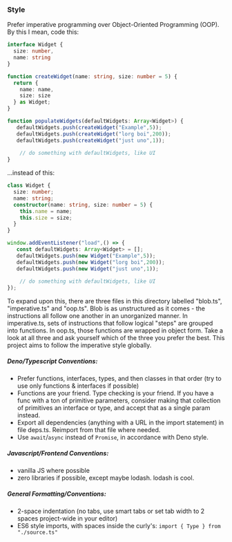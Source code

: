 ### Style

Prefer imperative programming over Object-Oriented Programming (OOP). By this I mean, code this:

```typescript
interface Widget {
  size: number,
  name: string
}

function createWidget(name: string, size: number = 5) {
  return {
    name: name,
    size: size
  } as Widget;
}

function populateWidgets(defaultWidgets: Array<Widget>) {
   defaultWidgets.push(createWidget("Example",5));
   defaultWidgets.push(createWidget("lorg boi",200));
   defaultWidgets.push(createWidget("just uno",1));
    
    // do something with defaultWidgets, like UI
}
```

...instead of this:

```typescript
class Widget {
  size: number;
  name: string;
  constructor(name: string, size: number = 5) {
    this.name = name;
    this.size = size;
  }
}

window.addEventListener("load",() => {
   const defaultWidgets: Array<Widget> = [];
   defaultWidgets.push(new Widget("Example",5));
   defaultWidgets.push(new Widget("lorg boi",200));
   defaultWidgets.push(new Widget("just uno",1));
    
    // do something with defaultWidgets, like UI
});
```

To expand upon this, there are three files in this directory labelled "blob.ts", "imperative.ts" and "oop.ts". Blob is 
as unstructured as it comes - the instructions all follow one another in an unorganized manner. In imperative.ts, sets 
of instructions that follow logical "steps" are grouped into functions. In oop.ts, those functions are wrapped in object
form. Take a look at all three and ask yourself which of the three you prefer the best. This project aims to follow the 
imperative style globally.

##### Deno/Typescript Conventions:

- Prefer functions, interfaces, types, and then classes in that order (try to use only functions & interfaces if possible)
- Functions are your friend. Type checking is your friend. If you have a func with a ton of primitive parameters,
  consider making that collection of primitives an interface or type, and accept that as a single param instead.
- Export all dependencies (anything with a URL in the import statement) in file deps.ts. Reimport from that file where 
  needed.
- Use `await`/`async` instead of `Promise`, in accordance with Deno style.

##### Javascript/Frontend Conventions:

- vanilla JS where possible
- zero libraries if possible, except maybe lodash. lodash is cool.

##### General Formatting/Conventions:

- 2-space indentation (no tabs, use smart tabs or set tab width to 2 spaces project-wide in your editor)
- ES6 style imports, with spaces inside the curly's: `import { Type } from "./source.ts"`